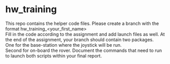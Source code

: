 # hw_training
This repo contains the helper code files. Please create a branch with the format hw_training_<your_first_name> 
</br>
Fill in the code according to the assignment and add launch files as well. At the end of the assignment, your branch should contain two packages. 
</br>
One for the base-station where the joystick will be run.
</br>
Second for on-board the rover. Document the commands that need to run to launch both scripts within your final report.
